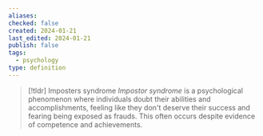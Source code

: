 ```yaml
---
aliases: 
checked: false
created: 2024-01-21
last_edited: 2024-01-21
publish: false
tags:
  - psychology
type: definition
---
```

>[!tldr] Imposters syndrome
>*Impostor syndrome* is a psychological phenomenon where individuals doubt their abilities and accomplishments, feeling like they don't deserve their success and fearing being exposed as frauds. This often occurs despite evidence of competence and achievements.

